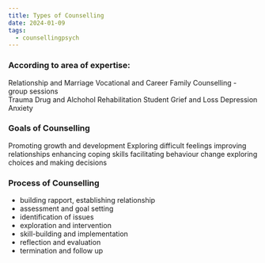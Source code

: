 ```yaml
---
title: Types of Counselling
date: 2024-01-09
tags:
  - counsellingpsych
---
```

### According to area of expertise: 
Relationship and Marriage
Vocational and Career
Family Counselling - 
	group sessions 	
Trauma
Drug and Alchohol
Rehabilitation 
Student
Grief and Loss
Depression 
Anxiety

### Goals of Counselling 
Promoting growth and development
Exploring difficult feelings
improving relationships
enhancing coping skills 
facilitating behaviour change
exploring choices and making decisions

### Process of Counselling 
- building rapport, establishing relationship
- assessment and goal setting
- identification of issues
- exploration and intervention
- skill-building and implementation
- reflection and evaluation
- termination and follow up 


